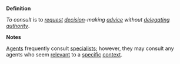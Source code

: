 **Definition**

*To consult* is to *[request](https://github.com/gcassel/Modular-Organization-Terminology/blob/master/terms/request.md) [decision](https://github.com/gcassel/Modular-Organization-Terminology/blob/master/terms/decide.md)-making [advice](https://github.com/gcassel/Modular-Organization-Terminology/blob/master/terms/advise.md) without [delegating](https://github.com/gcassel/Modular-Organization-Terminology/blob/master/terms/delegate.md) [authority](https://github.com/gcassel/Modular-Organization-Terminology/blob/master/terms/authority.md)*.

**Notes**  

[Agents](https://github.com/gcassel/Modular-Organization-Terminology/blob/master/terms/agent.md) frequently consult [specialists](https://github.com/gcassel/Modular-Organization-Terminology/blob/master/terms/specialist.md); however, they may consult any agents who seem [relevant](https://github.com/gcassel/Modular-Organization-Terminology/blob/master/terms/relevance.md) to a [specific](https://github.com/gcassel/Modular-Organization-Terminology/blob/master/terms/specific.md) [context](https://github.com/gcassel/Modular-Organization-Terminology/blob/master/terms/context.md).
